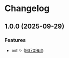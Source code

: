 # Changelog

## 1.0.0 (2025-09-29)


### Features

* init ✨ ([93709bf](https://github.com/zxch3n/tslib-template/commit/93709bfbcc04d1124324ab26645e342dab19b251))
